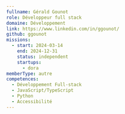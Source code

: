 ```yaml
---
fullname: Gérald Gounot
role: Développeur full stack
domaine: Développement
link: https://www.linkedin.com/in/ggounot/
github: ggounot
missions:
  - start: 2024-03-14
    end: 2024-12-31
    status: independent
    startups:
      - dora
memberType: autre
competences:
  - Développement Full-stack
  - JavaScript/TypeScript
  - Python
  - Accessibilité
---
```

